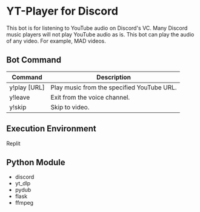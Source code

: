 # YT-Player for Discord

This bot is for listening to YouTube audio on Discord's VC. Many Discord music players will not play YouTube audio as is. This bot can play the audio of any video. For example, MAD videos.

## Bot Command

| Command      | Description                                |
| ------------ | ------------------------------------------ |
| y!play [URL] | Play music from the specified YouTube URL. |
| y!leave      | Exit from the voice channel.               |
| y!skip       | Skip to video.                             |

## Execution Environment

Replit

## Python Module

- discord
- yt_dlp
- pydub
- flask
- ffmpeg

